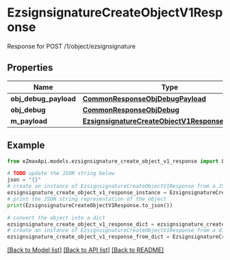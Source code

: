 # EzsignsignatureCreateObjectV1Response

Response for POST /1/object/ezsignsignature

## Properties

Name | Type | Description | Notes
------------ | ------------- | ------------- | -------------
**obj_debug_payload** | [**CommonResponseObjDebugPayload**](CommonResponseObjDebugPayload.md) |  | 
**obj_debug** | [**CommonResponseObjDebug**](CommonResponseObjDebug.md) |  | [optional] 
**m_payload** | [**EzsignsignatureCreateObjectV1ResponseMPayload**](EzsignsignatureCreateObjectV1ResponseMPayload.md) |  | 

## Example

```python
from eZmaxApi.models.ezsignsignature_create_object_v1_response import EzsignsignatureCreateObjectV1Response

# TODO update the JSON string below
json = "{}"
# create an instance of EzsignsignatureCreateObjectV1Response from a JSON string
ezsignsignature_create_object_v1_response_instance = EzsignsignatureCreateObjectV1Response.from_json(json)
# print the JSON string representation of the object
print(EzsignsignatureCreateObjectV1Response.to_json())

# convert the object into a dict
ezsignsignature_create_object_v1_response_dict = ezsignsignature_create_object_v1_response_instance.to_dict()
# create an instance of EzsignsignatureCreateObjectV1Response from a dict
ezsignsignature_create_object_v1_response_from_dict = EzsignsignatureCreateObjectV1Response.from_dict(ezsignsignature_create_object_v1_response_dict)
```
[[Back to Model list]](../README.md#documentation-for-models) [[Back to API list]](../README.md#documentation-for-api-endpoints) [[Back to README]](../README.md)


